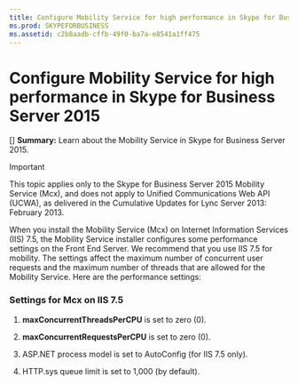 ```yaml
---
title: Configure Mobility Service for high performance in Skype for Business Server 2015
ms.prod: SKYPEFORBUSINESS
ms.assetid: c2b8aadb-cffb-49f0-ba7a-e8541a1ff475
---
```



# Configure Mobility Service for high performance in Skype for Business Server 2015
[] **Summary:** Learn about the Mobility Service in Skype for Business Server 2015.
> [!IMPORTANT]
> This topic applies only to the Skype for Business Server 2015 Mobility Service (Mcx), and does not apply to Unified Communications Web API (UCWA), as delivered in the Cumulative Updates for Lync Server 2013: February 2013. 
  
    
    

When you install the Mobility Service (Mcx) on Internet Information Services (IIS) 7.5, the Mobility Service installer configures some performance settings on the Front End Server. We recommend that you use IIS 7.5 for mobility. The settings affect the maximum number of concurrent user requests and the maximum number of threads that are allowed for the Mobility Service.
Here are the performance settings:
  
    
    


### Settings for Mcx on IIS 7.5


1. **maxConcurrentThreadsPerCPU** is set to zero (0).
    
  
2. **maxConcurrentRequestsPerCPU** is set to zero (0).
    
  
3. ASP.NET process model is set to AutoConfig (for IIS 7.5 only).
    
  
4. HTTP.sys queue limit is set to 1,000 (by default).
    
  

